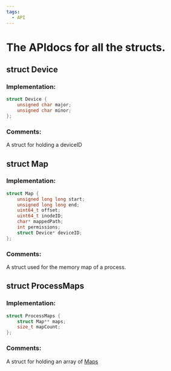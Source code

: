 ```yaml
---
tags:
  - API
---
```

# The APIdocs for all the structs.
## struct Device
### Implementation:
```c++
struct Device {
    unsigned char major;
    unsigned char minor;
};
```
### Comments:
A struct for holding a deviceID
## struct Map
### Implementation:
```c++
struct Map {
    unsigned long long start;
    unsigned long long end;
    uint64_t offset;
    uint64_t inodeID;
    char* mappedPath;
    int permissions;
    struct Device* deviceID;
};
```
### Comments:
A struct used for the memory map of a process.
## struct ProcessMaps
### Implementation:
```c++
struct ProcessMaps {
    struct Map** maps;
    size_t mapCount;
};
```
### Comments:
A struct for holding an array of [Maps](structs.md#struct-map)
